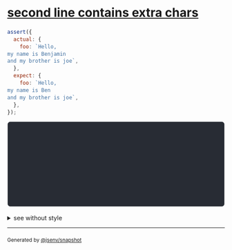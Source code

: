 # [second line contains extra chars](../../string_multiline.test.js#L39)

```js
assert({
  actual: {
    foo: `Hello,
my name is Benjamin
and my brother is joe`,
  },
  expect: {
    foo: `Hello,
my name is Ben
and my brother is joe`,
  },
});
```

![img](throw.svg)

<details>
  <summary>see without style</summary>

```console
AssertionError: actual and expect are different

actual: {
  foo: 1| Hello,
       2| my name is Benjamin
       3| and my brother is joe
}
expect: {
  foo: 1| Hello,
       2| my name is Ben
       3| and my brother is joe
}
```

</details>

---
<sub>
  Generated by <a href="https://github.com/jsenv/core/tree/main/packages/independent/snapshot">@jsenv/snapshot</a>
</sub>